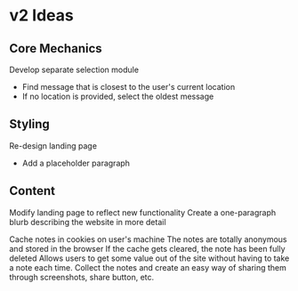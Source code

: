 # v2 Ideas

## Core Mechanics

Develop separate selection module
- Find message that is closest to the user's current location
- If no location is provided, select the oldest message

## Styling

Re-design landing page
- Add a placeholder paragraph

## Content

Modify landing page to reflect new functionality
Create a one-paragraph blurb describing the website in more detail



Cache notes in cookies on user's machine
The notes are totally anonymous and stored in the browser
If the cache gets cleared, the note has been fully deleted
Allows users to get some value out of the site without having to take a note each time. Collect the notes and create an easy way of sharing them through screenshots, share button, etc.
